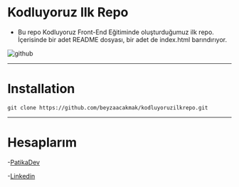 # Kodluyoruz Ilk Repo

- Bu repo Kodluyoruz Front-End Eğitiminde oluşturduğumuz ilk repo. İçerisinde bir adet README dosyası, bir adet de index.html barındırıyor.

![github](https://user-images.githubusercontent.com/127346266/225765241-d280bd94-cc10-4d4d-8d68-81fec1ca5e39.png)

-------------------------------------------------------------------------------------------------------------------------------------------------------------------------
# Installation
```
git clone https://github.com/beyzaacakmak/kodluyoruzilkrepo.git

```
-------------------------------------------------------------------------------------------------------------------------------------------------------------------------
# Hesaplarım 
-[PatikaDev](https://app.patika.dev/beyzacakmak)

-[Linkedin](https://www.linkedin.com/in/beyzaa-cakmak)
